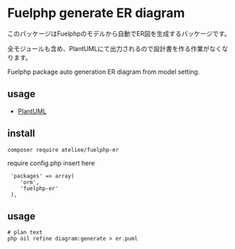 # Fuelphp generate ER diagram

このパッケージはFuelphpのモデルから自動でER図を生成するパッケージです。

全モジュールも含め、PlantUMLにて出力されるので設計書を作る作業がなくなります。

Fuelphp package auto generation ER diagram from model setting.

## usage
* [PlantUML](http://plantuml.com/ja/)


## install
```
composer require ateliee/fuelphp-er
```

require config.php insert here

```
 'packages' => array(
    'orm',
    'fuelphp-er'
 ),
```

## usage
```
# plan text
php oil refine diagram:generate > er.puml
```